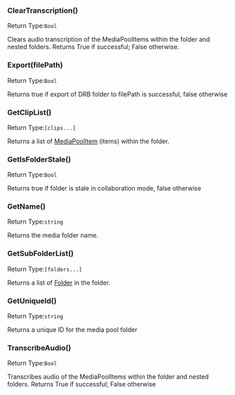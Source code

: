 ### ClearTranscription()
Return Type:`Bool`

Clears audio transcription of the MediaPoolItems within the folder and nested folders. Returns True if successful; False otherwise.

### Export(filePath)
Return Type:`Bool`

Returns true if export of DRB folder to filePath is successful, false otherwise

### GetClipList()            
Return Type:`[clips...]`

Returns a list of [MediaPoolItem](./MediaPoolItem.md) (items) within the folder.

### GetIsFolderStale()
Return Type:`Bool`

Returns true if folder is stale in collaboration mode, false otherwise

### GetName()                
Return Type:`string`

Returns the media folder name.

### GetSubFolderList()       
Return Type:`[folders...]`

Returns a list of [Folder](./Folder.md) in the folder.

### GetUniqueId()
Return Type:`string`

Returns a unique ID for the media pool folder

### TranscribeAudio()
Return Type:`Bool`

Transcribes audio of the MediaPoolItems within the folder and nested folders. Returns True if successful; False otherwise

